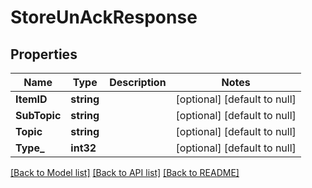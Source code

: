 # StoreUnAckResponse

## Properties
Name | Type | Description | Notes
------------ | ------------- | ------------- | -------------
**ItemID** | **string** |  | [optional] [default to null]
**SubTopic** | **string** |  | [optional] [default to null]
**Topic** | **string** |  | [optional] [default to null]
**Type_** | **int32** |  | [optional] [default to null]

[[Back to Model list]](../README.md#documentation-for-models) [[Back to API list]](../README.md#documentation-for-api-endpoints) [[Back to README]](../README.md)

